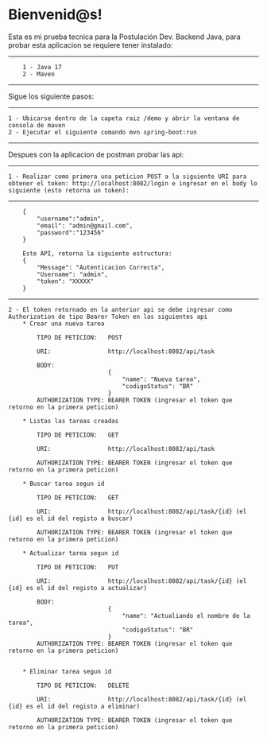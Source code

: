 # Bienvenid@s!
Esta es mi prueba tecnica para la Postulación Dev. Backend Java, para probar esta aplicacion se requiere tener instalado:
***
        1 - Java 17
        2 - Maven
***
Sigue los siguiente pasos:
***
    1 - Ubicarse dentro de la capeta raiz /demo y abrir la ventana de consola de maven
    2 - Ejecutar el siguiente comando mvn spring-boot:run
***
Despues con la aplicacion de postman probar las api:
***
    1 - Realizar como primera una peticion POST a la siguiente URI para obtener el token: http://localhost:8082/login e ingresar en el body lo siguiente (esto retorna un token):
***
        {
            "username":"admin",
            "email": "admin@gmail.com",
            "password":"123456"
        }

        Este API, retorna la siguiente estructura:
        {
            "Message": "Autenticacion Correcta",
            "Username": "admin",
            "token": "XXXXX"
        }
***  
    
    2 - El token retornado en la anterior api se debe ingresar como Authorization de tipo Bearer Token en las siguientes api 
        * Crear una nueva tarea

            TIPO DE PETICION:   POST

            URI:                http://localhost:8082/api/task  

            BODY:
                                {
                                    "name": "Nueva tarea",
                                    "codigoStatus": "BR"
                                }
            AUTHORIZATION TYPE: BEARER TOKEN (ingresar el token que retorno en la primera peticion) 
        
        * Listas las tareas creadas

            TIPO DE PETICION:   GET

            URI:                http://localhost:8082/api/task  

            AUTHORIZATION TYPE: BEARER TOKEN (ingresar el token que retorno en la primera peticion)

        * Buscar tarea segun id

            TIPO DE PETICION:   GET

            URI:                http://localhost:8082/api/task/{id} (el {id} es el id del registo a buscar)

            AUTHORIZATION TYPE: BEARER TOKEN (ingresar el token que retorno en la primera peticion)

        * Actualizar tarea segun id

            TIPO DE PETICION:   PUT

            URI:                http://localhost:8082/api/task/{id} (el {id} es el id del registo a actualizar) 

            BODY:
                                {
                                    "name": "Actualiando el nombre de la tarea",
                                    "codigoStatus": "BR"
                                }
            AUTHORIZATION TYPE: BEARER TOKEN (ingresar el token que retorno en la primera peticion) 


        * Eliminar tarea segun id

            TIPO DE PETICION:   DELETE

            URI:                http://localhost:8082/api/task/{id} (el {id} es el id del registo a eliminar)

            AUTHORIZATION TYPE: BEARER TOKEN (ingresar el token que retorno en la primera peticion)

     
